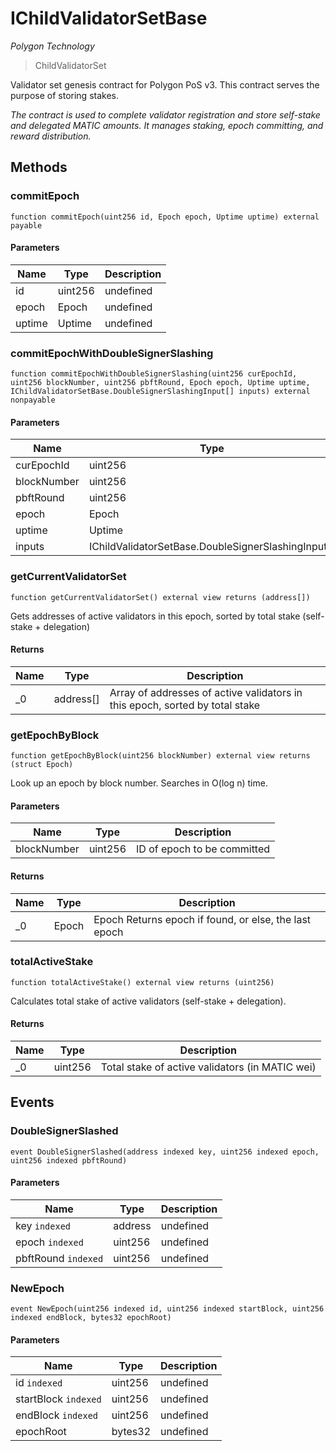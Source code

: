 # IChildValidatorSetBase

*Polygon Technology*

> ChildValidatorSet

Validator set genesis contract for Polygon PoS v3. This contract serves the purpose of storing stakes.

*The contract is used to complete validator registration and store self-stake and delegated MATIC amounts. It manages staking, epoch committing, and reward distribution.*

## Methods

### commitEpoch

```solidity
function commitEpoch(uint256 id, Epoch epoch, Uptime uptime) external payable
```





#### Parameters

| Name | Type | Description |
|---|---|---|
| id | uint256 | undefined |
| epoch | Epoch | undefined |
| uptime | Uptime | undefined |

### commitEpochWithDoubleSignerSlashing

```solidity
function commitEpochWithDoubleSignerSlashing(uint256 curEpochId, uint256 blockNumber, uint256 pbftRound, Epoch epoch, Uptime uptime, IChildValidatorSetBase.DoubleSignerSlashingInput[] inputs) external nonpayable
```





#### Parameters

| Name | Type | Description |
|---|---|---|
| curEpochId | uint256 | undefined |
| blockNumber | uint256 | undefined |
| pbftRound | uint256 | undefined |
| epoch | Epoch | undefined |
| uptime | Uptime | undefined |
| inputs | IChildValidatorSetBase.DoubleSignerSlashingInput[] | undefined |

### getCurrentValidatorSet

```solidity
function getCurrentValidatorSet() external view returns (address[])
```

Gets addresses of active validators in this epoch, sorted by total stake (self-stake + delegation)




#### Returns

| Name | Type | Description |
|---|---|---|
| _0 | address[] | Array of addresses of active validators in this epoch, sorted by total stake |

### getEpochByBlock

```solidity
function getEpochByBlock(uint256 blockNumber) external view returns (struct Epoch)
```

Look up an epoch by block number. Searches in O(log n) time.



#### Parameters

| Name | Type | Description |
|---|---|---|
| blockNumber | uint256 | ID of epoch to be committed |

#### Returns

| Name | Type | Description |
|---|---|---|
| _0 | Epoch | Epoch Returns epoch if found, or else, the last epoch |

### totalActiveStake

```solidity
function totalActiveStake() external view returns (uint256)
```

Calculates total stake of active validators (self-stake + delegation).




#### Returns

| Name | Type | Description |
|---|---|---|
| _0 | uint256 | Total stake of active validators (in MATIC wei) |



## Events

### DoubleSignerSlashed

```solidity
event DoubleSignerSlashed(address indexed key, uint256 indexed epoch, uint256 indexed pbftRound)
```





#### Parameters

| Name | Type | Description |
|---|---|---|
| key `indexed` | address | undefined |
| epoch `indexed` | uint256 | undefined |
| pbftRound `indexed` | uint256 | undefined |

### NewEpoch

```solidity
event NewEpoch(uint256 indexed id, uint256 indexed startBlock, uint256 indexed endBlock, bytes32 epochRoot)
```





#### Parameters

| Name | Type | Description |
|---|---|---|
| id `indexed` | uint256 | undefined |
| startBlock `indexed` | uint256 | undefined |
| endBlock `indexed` | uint256 | undefined |
| epochRoot  | bytes32 | undefined |



